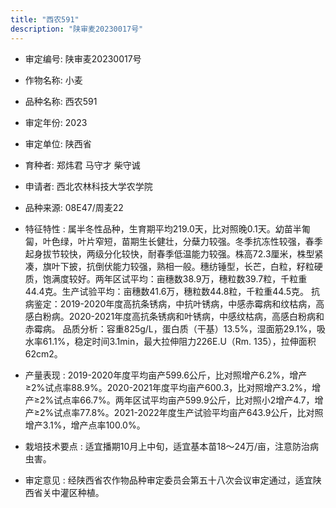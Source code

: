 ```yaml
---
title: "西农591"
description: "陕审麦20230017号"
---
```

* 审定编号:  陕审麦20230017号

*  作物名称:  小麦

*  品种名称:  西农591

*  审定年份:  2023

*  审定单位:  陕西省

* 育种者:  郑炜君 马守才 柴守诚

*  申请者:  西北农林科技大学农学院

*  品种来源:  08E47/周麦22

*  特征特性 : 
属半冬性品种，生育期平均219.0天，比对照晚0.1天。幼苗半匍匐，叶色绿，叶片窄短，苗期生长健壮，分蘖力较强。冬季抗冻性较强，春季起身拔节较快，两级分化较快，耐春季低温能力较强。株高72.3厘米，株型紧凑，旗叶下披，抗倒伏能力较强，熟相一般。穗纺锤型，长芒，白粒，籽粒硬质，饱满度较好。两年区试平均：亩穗数38.9万，穗粒数39.7粒，千粒重44.4克。生产试验平均：亩穗数41.6万，穗粒数44.8粒，千粒重44.5克。
抗病鉴定：2019-2020年度高抗条锈病，中抗叶锈病，中感赤霉病和纹枯病，高感白粉病。2020-2021年度高抗条锈病和叶锈病，中感纹枯病，高感白粉病和赤霉病。
品质分析：容重825g/L，蛋白质（干基）13.5%，湿面筋29.1%，吸水率61.1%，稳定时间3.1min，最大拉伸阻力226E.U（Rm. 135），拉伸面积62cm2。
 
*  产量表现 : 
2019-2020年度平均亩产599.6公斤，比对照增产6.2%，增产≥2%试点率88.9%。2020-2021年度平均亩产600.3，比对照增产3.2%，增产≥2%试点率66.7%。两年区试平均亩产599.9公斤，比对照小2增产4.7，增产≥2%试点率77.8%。2021-2022年度生产试验平均亩产643.9公斤，比对照增产3.1%，增产点率100.0%。

*  栽培技术要点 : 
适宜播期10月上中旬，适宜基本苗18～24万/亩，注意防治病虫害。

*  审定意见 : 
经陕西省农作物品种审定委员会第五十八次会议审定通过，适宜陕西省关中灌区种植。
